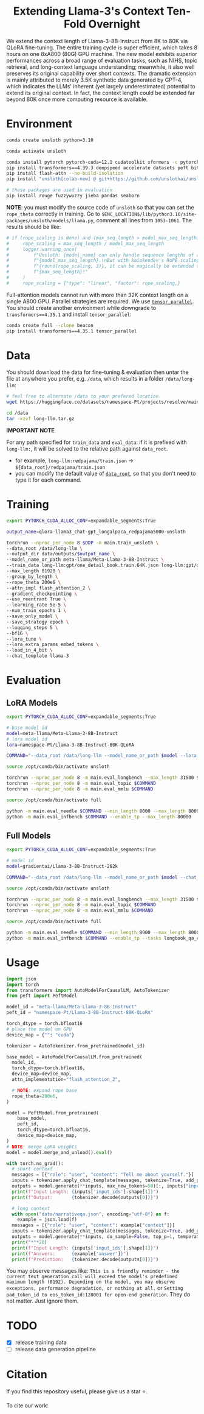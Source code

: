 <div align="center">
<h1>Extending Llama-3's Context Ten-Fold Overnight</h1> 
<!-- [<a href="">paper</a>]</h1> -->
</div>

We extend the context length of Llama-3-8B-Instruct from 8K to 80K via QLoRA fine-tuning. The entire training cycle is super efficient, which takes 8 hours on one 8xA800 (80G) GPU machine. The new model exhibits superior performances across a broad range of evaluation tasks, such as NIHS, topic retrieval, and long-context language understanding; meanwhile, it also well preserves its original capability over short contexts. The dramatic extension is mainly attributed to merely 3.5K synthetic data generated by GPT-4, which indicates the LLMs' inherent (yet largely underestimated) potential to extend its original context. In fact, the context length could be extended far beyond 80K once more computing resource is available.


# Environment
```bash
conda create unsloth python=3.10

conda activate unsloth

conda install pytorch pytorch-cuda=12.1 cudatoolkit xformers -c pytorch -c nvidia -c xformers
pip install transformers==4.39.3 deepspeed accelerate datasets peft bitsandbytes
pip install flash-attn --no-build-isolation
pip install "unsloth[colab-new] @ git+https://github.com/unslothai/unsloth.git"

# these packages are used in evaluation
pip install rouge fuzzywuzzy jieba pandas seaborn
```

**NOTE**: you must modify the source code of `unsloth` so that you can set the `rope_theta` correctly in training. Go to `$ENC_LOCATION$/lib/python3.10/site-packages/unsloth/models/llama.py`, comment all lines from `1053-1061`. The results should be like:
```python
# if (rope_scaling is None) and (max_seq_length > model_max_seq_length):
#     rope_scaling = max_seq_length / model_max_seq_length
#     logger.warning_once(
#         f"Unsloth: {model_name} can only handle sequence lengths of at most "\
#         f"{model_max_seq_length}.\nBut with kaiokendev's RoPE scaling of "\
#         f"{round(rope_scaling, 3)}, it can be magically be extended to "\
#         f"{max_seq_length}!"
#     )
#     rope_scaling = {"type": "linear", "factor": rope_scaling,}
```

Full-attention models cannot run with more than 32K context length on a single A800 GPU. Parallel strategies are required. We use [`tensor_parallel`](https://github.com/BlackSamorez/tensor_parallel). You should create another environment while downgrade to `transformers==4.35.1` and install `tensor_parallel`:
```bash
conda create full --clone beacon
pip install transformers==4.35.1 tensor_parallel
```

# Data
You should download the data for fine-tuning & evaluation then untar the file at anywhere you prefer, e.g. `/data`, which results in a folder `/data/long-llm`:
```bash
# feel free to alternate /data to your prefered location
wget https://huggingface.co/datasets/namespace-Pt/projects/resolve/main/long-llm.tar.gz?download=true -O /data/long-llm.tar.gz

cd /data
tar -xzvf long-llm.tar.gz
```

**IMPORTANT NOTE**

For any path specified for `train_data` and `eval_data`: if it is prefixed with `long-llm:`, it will be solved to the relative path against `data_root`. 
  - for example, `long-llm:redpajama/train.json` -> `${data_root}/redpajama/train.json`
  - you can modify the default value of [`data_root`](src/args.py), so that you don't need to type it for each command.


# Training
```bash
export PYTORCH_CUDA_ALLOC_CONF=expandable_segments:True

output_name=qlora-llama3_chat-gpt_longalpaca_redpajama5000-unsloth

torchrun --nproc_per_node 8 $DDP -m main.train_unsloth \
--data_root /data/long-llm \
--output_dir data/outputs/$output_name \
--model_name_or_path meta-llama/Meta-Llama-3-8B-Instruct \
--train_data long-llm:gpt/one_detail_book.train.64K.json long-llm:gpt/one_detail_paper.train.64K.json long-llm:gpt/multi_detail_book.train.json long-llm:gpt/multi_detail_paper_short.train.json long-llm:gpt/multi_detail_paper_long.train.json long-llm:gpt/bio_book.train.json long-llm:longalpaca/train.json long-llm:redpajama/train.json[5000] \
--max_length 81920 \
--group_by_length \
--rope_theta 200e6 \
--attn_impl flash_attention_2 \
--gradient_checkpointing \
--use_reentrant True \
--learning_rate 5e-5 \
--num_train_epochs 1 \
--save_only_model \
--save_strategy epoch \
--logging_steps 5 \
--bf16 \
--lora_tune \
--lora_extra_params embed_tokens \
--load_in_4_bit \
--chat_template llama-3
```


# Evaluation

## LoRA Models
```bash
export PYTORCH_CUDA_ALLOC_CONF=expandable_segments:True

# base model id
model=meta-llama/Meta-Llama-3-8B-Instruct
# lora model id
lora=namespace-Pt/Llama-3-8B-Instruct-80K-QLoRA

COMMAND="--data_root /data/long-llm --model_name_or_path $model --lora $lora --rope_theta 200e6 --attn_impl flash_attention_2 --chat_template llama-3"

source /opt/conda/bin/activate unsloth

torchrun --nproc_per_node 8 -m main.eval_longbench --max_length 31500 $COMMAND
torchrun --nproc_per_node 8 -m main.eval_topic $COMMAND
torchrun --nproc_per_node 8 -m main.eval_mmlu $COMMAND

source /opt/conda/bin/activate full

python -m main.eval_needle $COMMAND --min_length 8000 --max_length 80000 --enable_tp
python -m main.eval_infbench $COMMAND --enable_tp --max_length 80000
```


## Full Models
```bash
export PYTORCH_CUDA_ALLOC_CONF=expandable_segments:True

# model id
model=gradientai/Llama-3-8B-Instruct-262k

COMMAND="--data_root /data/long-llm --model_name_or_path $model --chat_template llama-3 --attn_impl flash_attention_2"

source /opt/conda/bin/activate unsloth

torchrun --nproc_per_node 8 -m main.eval_longbench --max_length 31500 $COMMAND
torchrun --nproc_per_node 8 -m main.eval_topic $COMMAND
torchrun --nproc_per_node 8 -m main.eval_mmlu $COMMAND

source /opt/conda/bin/activate full

python -m main.eval_needle $COMMAND --min_length 8000 --max_length 80000 --enable_tp
python -m main.eval_infbench $COMMAND --enable_tp --tasks longbook_qa_eng --max_length 80000
```

# Usage
```python
import json
import torch
from transformers import AutoModelForCausalLM, AutoTokenizer
from peft import PeftModel

model_id = "meta-llama/Meta-Llama-3-8B-Instruct"
peft_id = "namespace-Pt/Llama-3-8B-Instruct-80K-QLoRA"

torch_dtype = torch.bfloat16
# place the model on GPU
device_map = {"": "cuda"}

tokenizer = AutoTokenizer.from_pretrained(model_id)

base_model = AutoModelForCausalLM.from_pretrained(
  model_id, 
  torch_dtype=torch.bfloat16,
  device_map=device_map,
  attn_implementation="flash_attention_2",

  # NOTE: expand rope base
  rope_theta=200e6,
)

model = PeftModel.from_pretrained(
    base_model, 
    peft_id,
    torch_dtype=torch.bfloat16,
    device_map=device_map,
)
# NOTE: merge LoRA weights
model = model.merge_and_unload().eval()

with torch.no_grad():
  # short context
  messages = [{"role": "user", "content": "Tell me about yourself."}]
  inputs = tokenizer.apply_chat_template(messages, tokenize=True, add_generation_prompt=True, return_tensors="pt", return_dict=True).to("cuda")
  outputs = model.generate(**inputs, max_new_tokens=50)[:, inputs["input_ids"].shape[1]:]
  print(f"Input Length: {inputs['input_ids'].shape[1]}")
  print(f"Output:       {tokenizer.decode(outputs[0])}")

  # long context
  with open("data/narrativeqa.json", encoding="utf-8") as f:
    example = json.load(f)
  messages = [{"role": "user", "content": example["context"]}]
  inputs = tokenizer.apply_chat_template(messages, tokenize=True, add_generation_prompt=True, return_tensors="pt", return_dict=True).to("cuda")
  outputs = model.generate(**inputs, do_sample=False, top_p=1, temperature=1, max_new_tokens=20)[:, inputs["input_ids"].shape[1]:]
  print("*"*20)
  print(f"Input Length: {inputs['input_ids'].shape[1]}")
  print(f"Answers:      {example['answer']}")
  print(f"Prediction:   {tokenizer.decode(outputs[0])}")
```
You may observe messages like:
`This is a friendly reminder - the current text generation call will exceed the model's predefined maximum length (8192). Depending on the model, you may observe exceptions, performance degradation, or nothing at all.` or `Setting pad_token_id to eos_token_id:128001 for open-end generation`. They do not matter. Just ignore them.

# TODO
- [x] release training data
- [ ] release data generation pipeline

# Citation
If you find this repository useful, please give us a star ⭐.

To cite our work:
```
```